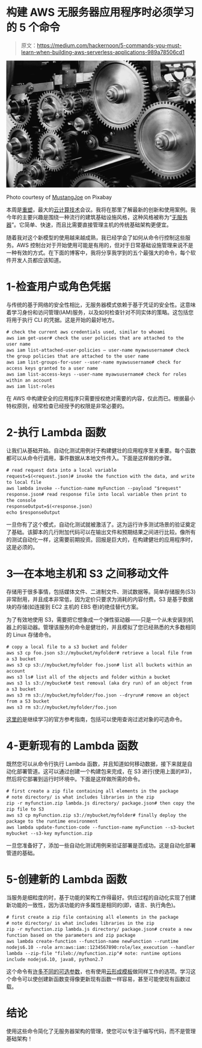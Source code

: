 # 构建 AWS 无服务器应用程序时必须学习的 5 个命令

> 原文：<https://medium.com/hackernoon/5-commands-you-must-learn-when-building-aws-serverless-applications-989a78506cd1>

![](img/e75aee38b6a76f32dfe9a1696ea6a23c.png)

Photo courtesy of [MustangJoe](https://pixabay.com/en/users/MustangJoe-2162920/) on Pixabay

本周是[重塑](https://reinvent.awsevents.com/)，最大的[云计算技术](https://hackernoon.com/tagged/tech)会议。我将在那里了解最新的创新和使用案例。我今年的主要兴趣是围绕一种流行的建筑基础设施风格，这种风格被称为“[无服务器](https://hackernoon.com/tagged/serverless)”。它简单、快速，而且比需要直接管理主机的传统基础架构更便宜。

随着我对这个新模型的使用越来越成熟，我已经学会了如何从命令行控制这些服务。AWS 控制台对于开始使用可能是有用的，但对于日常基础设施管理来说不是一种有效的方式。在下面的博客中，我将分享我学到的五个最强大的命令，每个软件开发人员都应该知道。

# 1-检查用户或角色凭据

与传统的基于网络的安全性相比，无服务器模式依赖于基于凭证的安全性。这意味着学习身份和访问管理(IAM)服务，以及如何检查针对不同实体的策略。这包括您将用于执行 CLI 的凭据。这是开始的最好地方。

```
# check the current aws credentials used, similar to whoami
aws iam get-user# check the user policies that are attached to the user name
aws iam list-attached-user-policies — user-name myawsusername# check the group policies that are attached to the user name
aws iam list-groups-for-user --user-name myawsusername# check for access keys granted to a user name
aws iam list-access-keys --user-name myawsusername# check for roles within an account
aws iam list-roles
```

在 AWS 中构建安全的应用程序只需要授权绝对需要的内容，仅此而已。根据最小特权原则，经常检查已经授予的权限是非常必要的。

# 2-执行 Lambda 函数

让我们从基础开始。自动化测试用例对于构建健壮的应用程序至关重要。每个函数都可以从命令行调用，事件数据从本地文件传入。下面是这样做的步骤。

```
# read request data into a local variable
request=$(<request.json)# invoke the function with the data, and write to local file
aws lambda invoke --function-name myFunction --payload "$request" response.json# read response file into local variable then print to the console
responseOutput=$(<response.json)
echo $responseOutput
```

一旦你有了这个模式，自动化测试就被激活了。这为运行许多测试场景的验证奠定了基础。该脚本的几行附加代码可以在输出文件和预期结果之间进行比较。像所有的测试自动化一样，这需要前期投资。回报是巨大的，在构建健壮的应用程序时，这是必须的。

# 3—在本地主机和 S3 之间移动文件

存储用于很多事情，包括媒体文件、二进制文件、测试数据等。简单存储服务(S3)非常耐用，并且成本非常低，因为定价只要求为消耗的内容付费。S3 是基于数据块的存储(如连接到 EC2 主机的 EBS 卷)的绝佳替代方案。

为了有效地使用 S3，需要把它想象成一个弹性驱动器——只是一个从未安装到机器上的驱动器。管理该服务的命令是健壮的，并且模拟了您已经熟悉的大多数相同的 Linux 存储命令。

```
# copy a local file to a s3 bucket and folder
aws s3 cp foo.json s3://mybucket/myfolder# retrieve a local file from a s3 bucket
aws s3 cp s3://mybucket/myfolder foo.json# list all buckets within an account
aws s3 ls# list all of the objects and folder within a bucket
aws s3 ls s3://mybucket# test removal (aka dry run) of an object from a s3 bucket
aws s3 rm s3://mybucket/myfolder/foo.json --dryrun# remove an object from a S3 bucket
aws s3 rm s3://mybucket/myfolder/foo.json
```

[这里的](http://docs.aws.amazon.com/cli/latest/reference/index.html#cli-aws)是继续学习的官方参考指南，包括可以使用查询过滤对象的可选命令。

# 4-更新现有的 Lambda 函数

既然您可以从命令行执行 Lambda 函数，并且知道如何移动数据，接下来就是自动化部署管道。这可以通过创建一个构建包来完成，在 S3 进行(使用上面的#3)，然后将它部署到运行时环境中。下面是这样做所需的命令。

```
# first create a zip file containing all elements in the package
# note directory/ is what includes libraries in the zip
zip -r myfunction.zip lambda.js directory/ package.json# then copy the zip file to S3
aws s3 cp myFunction.zip s3://mybucket/myfolder# finally deploy the package to the runtime environment
aws lambda update-function-code --function-name myFunction --s3-bucket mybucket --s3-key myfunction.zip
```

一旦您准备好了，添加一些自动化测试用例来验证部署是否成功。这是自动化部署管道的基础。

# 5-创建新的 Lambda 函数

当服务是细粒度的时，基于功能的架构工作得最好。供应过程的自动化实现了创建新功能的一致性，因为该功能的许多属性是相同的(即，语言、执行角色)。

```
# first create a zip file containing all elements in the package
# note directory/ is what includes libraries in the zip
zip -r myfunction.zip lambda.js directory/ package.json# create a new function based on the parameters and zip package
aws lambda create-function --function-name newFunction --runtime nodejs6.10 --role arn:aws:iam::1234567890:role/lex_execution --handler lambda --zip-file "fileb://myfunction.zip"# note: runtime options include nodejs6.10, java8, python2.7
```

这个命令有[许多不同的可选参数](http://docs.aws.amazon.com/cli/latest/reference/lambda/create-function.html)，也有使用[云形成模板](http://docs.aws.amazon.com/AWSCloudFormation/latest/UserGuide/quickref-lambda.html)做同样工作的选项。学习这个命令可以使创建新函数变得像更新现有函数一样容易，甚至可能使现有函数过载。

# 结论

使用这些命令简化了无服务器架构的管理，使您可以专注于编写代码，而不是管理基础架构！